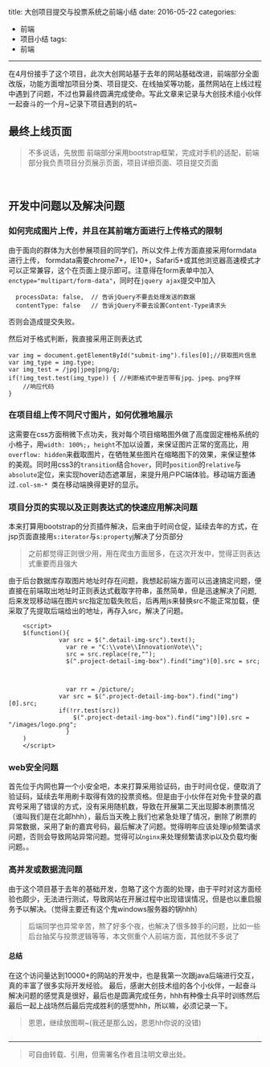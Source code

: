 title: 大创项目提交与投票系统之前端小结
date: 2016-05-22
categories:
  - 前端
  - 项目小结
tags:
  - 前端
---

在4月份接手了这个项目，此次大创网站基于去年的网站基础改进，前端部分全面改版，功能方面增加项目分类、项目提交、在线抽奖等功能，虽然网站在上线过程中遇到了问题，不过也算最终圆满完成使命。写此文章来记录与大创技术组小伙伴一起奋斗的一个月~记录下项目遇到的坑~
<!--more-->

## **最终上线页面**
>不多说话，先放图
>前端部分采用bootstrap框架，完成对手机的适配，前端部分我负责项目分页展示页面，项目详细页面、项目提交页面

<img src="http://7xp9v5.com1.z0.glb.clouddn.com/%E6%8D%95%E8%8E%B7.PNG" alt="">
<img src="http://7xp9v5.com1.z0.glb.clouddn.com/FireShot%20Capture%209%20-%20%E5%A4%A7%E5%88%9B%E5%B1%95%E6%8A%95%E7%A5%A8%E7%B3%BB%E7%BB%9F%20-%20http___10.3.240.199_projectSearch.action_Judge%3D0.png" alt="">
<img src="http://7xp9v5.com1.z0.glb.clouddn.com/FireShot%20Capture%2010%20-%20%E5%A4%A7%E5%88%9B%E6%8F%90%E4%BA%A4%E7%B3%BB%E7%BB%9F%20-%20http___10.3.240.199_login.jsp.png" alt="">
<img src="http://7xp9v5.com1.z0.glb.clouddn.com/%E6%89%8B%E6%9C%BA.PNG" alt="">
<img src="http://7xp9v5.com1.z0.glb.clouddn.com/2.PNG" alt="">
<img src="http://7xp9v5.com1.z0.glb.clouddn.com/%E9%A1%B9%E7%9B%AE%E5%B1%95%E7%A4%BA%E9%A1%B5.PNG" alt="">

## **开发中问题以及解决问题**

### **如何完成图片上传，并且在其前端方面进行上传格式的限制**

由于面向的群体为大创参展项目的同学们，所以文件上传方面直接采用formdata进行上传，
formdata需要chrome7+，IE10+，Safari5+或其他浏览器高速模式才可以正常兼容，这个在页面上提示即可。注意得在form表单中加入`enctype="multipart/form-data"`，同时在`jquery ajax`提交中加入
```
  processData: false,  // 告诉jQuery不要去处理发送的数据
  contentType: false   // 告诉jQuery不要去设置Content-Type请求头
```
否则会造成提交失败。

然后对于格式判断，我直接采用正则表达式
```
var img = document.getElementById("submit-img").files[0];//获取图片信息
var img_type = img.type;
var img_test = /jpg|jpeg|png/g;
if(!img_test.test(img_type)) { //判断格式中是否带有jpg、jpeg、png字样
    //响应代码
}
```

### **在项目组上传不同尺寸图片，如何优雅地展示**

这需要在css方面稍微下点功夫，我对每个项目缩略图外做了高度固定栅格系统的小格子，用`width: 100%;`，`height`不加以设置，来保证图片正常的宽高比，用`overflow: hidden`来截取图片，在牺牲某些图片在缩略图下的效果，来保证整体的美观。同时用css3的`transition`结合`hover`，同时`position`的`relative`与`absolute`定位，来实现hover动态遮罩层，来提升用户PC端体验。移动端方面通过`.col-sm-* `类在移动端换得更好的显示。


### **项目分页的实现以及正则表达式的快速应用解决问题**
本来打算用bootstrap的分页插件解决，后来由于时间仓促，延续去年的方式，在jsp页面直接用`s:iterator`与`s:property`j解决了分页部分
<img src="http://7xp9v5.com1.z0.glb.clouddn.com/FireShot%20Capture%209%20-%20%E5%A4%A7%E5%88%9B%E5%B1%95%E6%8A%95%E7%A5%A8%E7%B3%BB%E7%BB%9F%20-%20http___10.3.240.199_projectSearch.action_Judge%3D0.png" alt="">

>之前都觉得正则很少用，用在爬虫方面居多，在这次开发中，觉得正则表达式重要而且强大

由于后台数据库存取图片地址时存在问题，我想起前端方面可以迅速搞定问题，便直接在前端取出地址时正则表达式截取字符串，虽然简单，但是迅速解决了问题,后来发现移动端在图片src指定加载失败后，后再用js来替换src不能正常加载，便采取了先提取后端给出的地址，再存入src，解决了问题。

```
    <script>
    $(function(){             
              var src = $(".detail-img-src").text();
                var re = "C:\\vote\\InnovationVote\\";
                src = src.replace(re,"");
                $(".project-detail-img-box").find("img")[0].src = src;
                        
                        
                        
                var rr = /picture/;
              var src = $(".project-detail-img-box").find("img")[0].src;
              if(!rr.test(src))
                  $(".project-detail-img-box").find("img")[0].src = "/images/logo.png";
                }
    )
    </script>
```



### **web安全问题**
首先位于内网也算一个小安全吧，本来打算采用验证码，由于时间仓促，便取消了验证码，延续去年用刷卡取得有效的投票资格。但是由于小伙伴在对免卡登录的嘉宾号采用了错误的方式，没有采用随机数，导致在开展第二天出现脚本刷票情况（谁叫我们是在北邮hhh），最后当天晚上我们也紧急处理了情况，删除了刷票的异常数据，采用了新的嘉宾号码，最后解决了问题。觉得明年应该处理ip频繁请求问题，否则会导致网站异常问题。觉得可以`nginx`来处理频繁请求ip以及负载均衡问题。。

### **高并发或数据流问题**
由于这个项目基于去年的基础开发，忽略了这个方面的处理，由于平时对这方面经验也颇少，无法进行测试，导致网站在开展过程中出现错误情况，但是也以重启服务予以解决。（觉得主要还有这个鬼windows服务器的锅hhh）


>后端同学也异常辛苦，熬了好多个夜，也解决了很多棘手的问题，比如一些后台抽奖与投票逻辑等等，本文侧重个人前端方面，其他就不多说了

#### **总结**

在这个访问量达到10000+的网站的开发中，也是我第一次跟java后端进行交互，真的丰富了很多实际开发经验。
最后，感谢大创技术组的各个小伙伴，一起奋斗解决问题的感觉真是很好，最后也是圆满完成任务，hhh有种像士兵平时训练然后最后一起上战场然后最后完成胜利的感觉hhh，所以嘛，必须记录一下。
>恩恩，继续放图啊~(我还是那么凶，恩恩hh你说的没错)

<img src="http://7xp9v5.com1.z0.glb.clouddn.com/IMG_0897.JPG" alt="">




---

>可自由转载、引用，但需署名作者且注明文章出处。